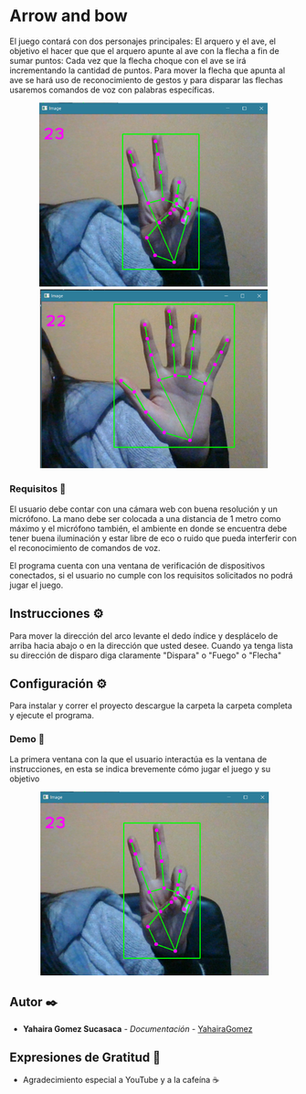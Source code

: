 # Arrow and bow
El juego contará con dos personajes principales: El arquero y el ave, el objetivo el hacer que que el arquero apunte al ave con la flecha a fin de sumar puntos: 
Cada vez que la flecha choque con el ave se irá incrementando la cantidad de puntos. 
Para mover la flecha que apunta al ave se hará uso de reconocimiento de gestos y para disparar las flechas usaremos comandos de voz con palabras específicas.

<p align="center">
  <img /> <img src="https://github.com/YahairaGomez/IHC/blob/master/Imagenes_Informe/recGestos1.png" width= 400>
  <img /> <img src="https://github.com/YahairaGomez/IHC/blob/master/Imagenes_Informe/recGestos2.png" width= 400>
</p>


### Requisitos 🔧

El usuario debe contar con una cámara web con buena resolución y un micrófono.
La mano debe ser colocada a una distancia de 1 metro como máximo y el micrófono también, el ambiente en donde se encuentra debe tener buena iluminación y estar libre de eco
o ruido que pueda interferir con el reconocimiento de comandos de voz.

El programa cuenta con una ventana de verificación de dispositivos conectados, si el usuario no cumple con los requisitos solicitados no podrá jugar el juego.
            

## Instrucciones ⚙️
Para mover la dirección del arco levante el dedo índice y desplácelo de arriba hacia abajo o en la dirección que usted desee. Cuando ya tenga lista su dirección de disparo
diga claramente "Dispara" o "Fuego" o "Flecha"

## Configuración ⚙️
Para instalar y correr el proyecto descargue la carpeta la carpeta completa y ejecute el programa.

### Demo 🔧
La primera ventana con la que el usuario interactúa es la ventana de instrucciones, en esta se indica brevemente cómo jugar el juego y su objetivo
<p align="center">
            <img \> <img src="https://github.com/YahairaGomez/IHC/blob/master/Imagenes_Informe/recGestos1.png" width= 400>
</p>

## Autor ✒️

* **Yahaira Gomez Sucasaca** - *Documentación* - [YahairaGomez](https://github.com/YahairaGomez)

## Expresiones de Gratitud 🎁

* Agradecimiento especial a YouTube y a la cafeína ☕
